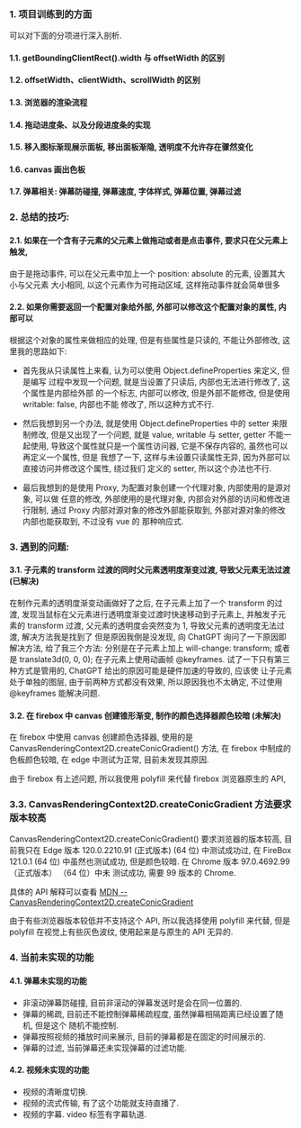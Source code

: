 ### 1. 项目训练到的方面

可以对下面的分项进行深入剖析.
#### 1.1. getBoundingClientRect().width 与 offsetWidth 的区别
#### 1.2. offsetWidth、clientWidth、scrollWidth 的区别
#### 1.3. 浏览器的渲染流程
#### 1.4. 拖动进度条、以及分段进度条的实现
#### 1.5. 移入图标渐现展示面板, 移出面板渐隐, 透明度不允许存在骤然变化
#### 1.6. canvas 画出色板
#### 1.7. 弹幕相关: 弹幕防碰撞, 弹幕速度, 字体样式, 弹幕位置, 弹幕过滤

### 2. 总结的技巧:
#### 2.1. 如果在一个含有子元素的父元素上做拖动或者是点击事件, 要求只在父元素上触发,
由于是拖动事件, 可以在父元素中加上一个 position: absolute 的元素, 设置其大小与父元素
大小相同, 以这个元素作为可拖动区域, 这样拖动事件就会简单很多
#### 2.2. 如果你需要返回一个配置对象给外部, 外部可以修改这个配置对象的属性, 内部可以
根据这个对象的属性来做相应的处理, 但是有些属性是只读的, 不能让外部修改, 这里我的思路如下:
   
- 首先我从只读属性上来看, 认为可以使用 Object.defineProperties 来定义, 但是编写
过程中发现一个问题, 就是当设置了只读后, 内部也无法进行修改了, 这个属性是内部给外部
的一个标志, 内部可以修改, 但是外部不能修改, 但是使用 writable: false, 内部也不能
修改了, 所以这种方式不行.

- 然后我想到另一个办法, 就是使用 Object.defineProperties 中的 setter 来限制修改,
但是又出现了一个问题, 就是 value, writable 与 setter, getter 不能一起使用,
导致这个属性就只是一个属性访问器, 它是不保存内容的, 虽然也可以再定义一个属性, 但是
我想了一下, 这样与未设置只读属性无异, 因为外部可以直接访问并修改这个属性, 绕过我们
定义的 setter, 所以这个办法也不行.

- 最后我想到的是使用 Proxy, 为配置对象创建一个代理对象, 内部使用的是源对象, 可以做
任意的修改, 外部使用的是代理对象, 内部会对外部的访问和修改进行限制, 通过 Proxy 
内部对源对象的修改外部能获取到, 外部对源对象的修改内部也能获取到, 不过没有 vue 的
那种响应式.

### 3. 遇到的问题:
#### 3.1. 子元素的 transform 过渡的同时父元素透明度渐变过渡, 导致父元素无法过渡 (已解决)
在制作元素的透明度渐变动画做好了之后, 在子元素上加了一个 transform 的过渡, 
发现当鼠标在父元素进行透明度渐变过渡时快速移动到子元素上, 并触发子元素的 transform 
过渡, 父元素的透明度会突然变为 1, 导致父元素的透明度无法过渡, 解决方法我是找到了
但是原因我倒是没发现, 向 ChatGPT 询问了一下原因即解决方法, 给了我三个方法:
分别是在子元素上加上 will-change: transform; 或者是 translate3d(0, 0, 0);
在子元素上使用动画帧 @keyframes.
试了一下只有第三种方式是管用的, ChatGPT 给出的原因可能是硬件加速的导致的, 应该使
让子元素处于单独的图层, 由于前两种方式都没有效果, 所以原因我也不太确定, 不过使用
@keyframes 能解决问题.

#### 3.2. 在 firebox 中 canvas 创建锥形渐变, 制作的颜色选择器颜色较暗 (未解决)
在 firebox 中使用 canvas 创建颜色选择器, 使用的是 
CanvasRenderingContext2D.createConicGradient() 方法, 在 firebox 中制成的
色板颜色较暗, 在 edge 中测试为正常, 目前未发现其原因.

由于 firebox 有上述问题, 所以我使用 polyfill 来代替 firebox 浏览器原生的 API,

### 3.3. CanvasRenderingContext2D.createConicGradient 方法要求版本较高
CanvasRenderingContext2D.createConicGradient() 要求浏览器的版本较高, 目前我只在
Edge 版本 120.0.2210.91 (正式版本) (64 位) 中测试成功过, 在 FireBox 121.0.1 (64 位)
中虽然也测试成功, 但是颜色较暗. 在 Chrome 版本 97.0.4692.99（正式版本） （64 位）中未
测试成功, 需要 99 版本的 Chrome.

具体的 API 解释可以查看 [MDN -- CanvasRenderingContext2D.createConicGradient](https://developer.mozilla.org/en-US/docs/Web/API/CanvasRenderingContext2D/createConicGradient#browser_compatibility)

由于有些浏览器版本较低并不支持这个 API, 所以我选择使用 polyfill 来代替, 但是 polyfill
在视觉上有些灰色波纹, 使用起来是与原生的 API 无异的.

### 4. 当前未实现的功能

#### 4.1. 弹幕未实现的功能
- 非滚动弹幕防碰撞, 目前非滚动的弹幕发送时是会在同一位置的.
- 弹幕的稀疏, 目前还不能控制弹幕稀疏程度, 虽然弹幕相隔距离已经设置了随机, 但是这个
随机不能控制.
- 弹幕按照视频的播放时间来展示, 目前的弹幕都是在固定的时间展示的.
- 弹幕的过滤, 当前弹幕还未实现弹幕的过滤功能.

#### 4.2. 视频未实现的功能
- 视频的清晰度切换.
- 视频的流式传输, 有了这个功能就支持直播了.
- 视频的字幕. video 标签有字幕轨道.
